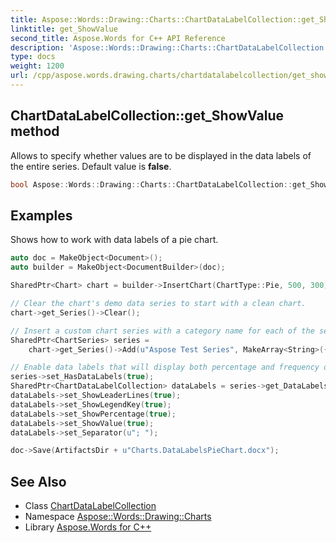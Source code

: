 ```yaml
---
title: Aspose::Words::Drawing::Charts::ChartDataLabelCollection::get_ShowValue method
linktitle: get_ShowValue
second_title: Aspose.Words for C++ API Reference
description: 'Aspose::Words::Drawing::Charts::ChartDataLabelCollection::get_ShowValue method. Allows to specify whether values are to be displayed in the data labels of the entire series. Default value is false in C++.'
type: docs
weight: 1200
url: /cpp/aspose.words.drawing.charts/chartdatalabelcollection/get_showvalue/
---
```

## ChartDataLabelCollection::get_ShowValue method


Allows to specify whether values are to be displayed in the data labels of the entire series. Default value is **false**.

```cpp
bool Aspose::Words::Drawing::Charts::ChartDataLabelCollection::get_ShowValue()
```


## Examples



Shows how to work with data labels of a pie chart. 
```cpp
auto doc = MakeObject<Document>();
auto builder = MakeObject<DocumentBuilder>(doc);

SharedPtr<Chart> chart = builder->InsertChart(ChartType::Pie, 500, 300)->get_Chart();

// Clear the chart's demo data series to start with a clean chart.
chart->get_Series()->Clear();

// Insert a custom chart series with a category name for each of the sectors, and their frequency table.
SharedPtr<ChartSeries> series =
    chart->get_Series()->Add(u"Aspose Test Series", MakeArray<String>({u"Word", u"PDF", u"Excel"}), MakeArray<double>({2.7, 3.2, 0.8}));

// Enable data labels that will display both percentage and frequency of each sector, and modify their appearance.
series->set_HasDataLabels(true);
SharedPtr<ChartDataLabelCollection> dataLabels = series->get_DataLabels();
dataLabels->set_ShowLeaderLines(true);
dataLabels->set_ShowLegendKey(true);
dataLabels->set_ShowPercentage(true);
dataLabels->set_ShowValue(true);
dataLabels->set_Separator(u"; ");

doc->Save(ArtifactsDir + u"Charts.DataLabelsPieChart.docx");
```

## See Also

* Class [ChartDataLabelCollection](../)
* Namespace [Aspose::Words::Drawing::Charts](../../)
* Library [Aspose.Words for C++](../../../)
